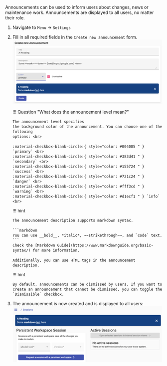 <!--
 ~ SPDX-FileCopyrightText: Copyright DB InfraGO AG and contributors
 ~ SPDX-License-Identifier: Apache-2.0
 -->

Announcements can be used to inform users about changes, news or maintenance
work. Announcements are displayed to all users, no matter their role.

1.  Navigate to `Menu` → `Settings`
2.  Fill in all required fields in the `Create new announcement` form.
    ![Create an Announcement](create.png)

    !!! Question "What does the announcement level mean?"

        The announcement level specifies
        the background color of the announcement. You can choose one of the following
        options: <br>

        :material-checkbox-blank-circle:{ style="color: #004085 " } `primary` <br>
        :material-checkbox-blank-circle:{ style="color: #383d41 " } `secondary` <br>
        :material-checkbox-blank-circle:{ style="color: #155724 " } `success` <br>
        :material-checkbox-blank-circle:{ style="color: #721c24 " } `danger` <br>
        :material-checkbox-blank-circle:{ style="color: #fff3cd " } `warning` <br>
        :material-checkbox-blank-circle:{ style="color: #d1ecf1 " } `info` <br>

    !!! hint

        The announcement description supports markdown syntax.

        ```markdown
        You can use __bold__, *italic*, ~~strikethrough~~, and `code` text.
        ```
        Check the [Markdown Guide](https://www.markdownguide.org/basic-syntax/) for more information.

        Additionally, you can use HTML tags in the announcement description.

    !!! hint

        By default, announcements can be dismissed by users. If you want to create an announcement that cannot be dismissed, you can toggle the `Dismissible` checkbox.

3.  The announcement is now created and is displayed to all users:
    ![Success announcement](success_announcement.png)
